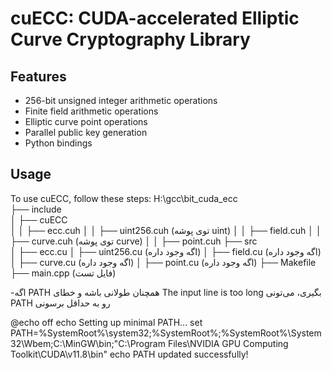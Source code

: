 # cuECC: CUDA-accelerated Elliptic Curve Cryptography Library

## Features

- 256-bit unsigned integer arithmetic operations
- Finite field arithmetic operations
- Elliptic curve point operations
- Parallel public key generation
- Python bindings

## Usage

To use cuECC, follow these steps:
H:\gcc\bit_cuda_ecc\
├── include\
│   ├── cuECC\
│   │   ├── ecc.cuh
│   │   ├── uint256.cuh  (توی پوشه uint)
│   │   ├── field.cuh
│   │   ├── curve.cuh    (توی پوشه curve)
│   │   ├── point.cuh
├── src\
│   ├── ecc.cu
│   ├── uint256.cu      (اگه وجود داره)
│   ├── field.cu        (اگه وجود داره)
│   ├── curve.cu        (اگه وجود داره)
│   ├── point.cu        (اگه وجود داره)
├── Makefile
├── main.cpp            (فایل تست)


-اگه PATH همچنان طولانی باشه و خطای The input line is too long بگیری، می‌تونی PATH رو به حداقل برسونی

@echo off
echo Setting up minimal PATH...
set PATH=%SystemRoot%\system32;%SystemRoot%;%SystemRoot%\System32\Wbem;C:\MinGW\bin;"C:\Program Files\NVIDIA GPU Computing Toolkit\CUDA\v11.8\bin"
echo PATH updated successfully!
